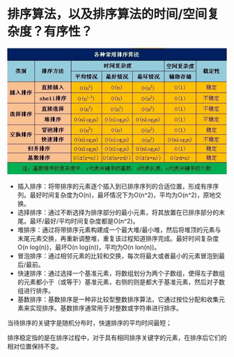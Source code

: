 # 排序算法，以及排序算法的时间/空间复杂度？有序性？

![常用排序算法](../image/Sorting.png)

- 插入排序：将带排序的元素逐个插入到已排序序列的合适位置，形成有序序列。最好时间复杂度为O(n)，最坏情况下为O(n^2)，平均为O(n^2)，原地交换。
- 选择排序：通过不断选择为排序部分的最小元素，将其放置在已排序部分的末尾。最坏/最好/平均时间复杂度都是O(n^2)。
- 堆排序：通过将带排序元素构建成一个最大堆/最小堆，然后将堆顶的元素与末尾元素交换，再重新调整堆，重复该过程知道排序完成。最好时间复杂度O(n log(n))，最坏O(n log(n))，平均为O(n lon(n))。
- 冒泡排序：通过相邻元素的比较和交换，每次将最大或者最小的元素冒泡到最后/最前。
- 快速排序：通过选择一个基准元素，将数组划分为两个子数组，使得左子数组的元素都小于（或等于）基准元素，右侧的则是都大于基准元素，然后对子数组进行排序。
- 基数排序：基数排序是一种非比较型整数排序算法，它通过按位分配和收集元素来实现排序。基数排序通常用于对整数或字符串进行排序。

当待排序的关键字是随机分布时，快速排序的平均时间最短；

排序稳定指的是在排序过程中，对于具有相同排序关键字的元素，在排序后它们的相对位置保持不变。
